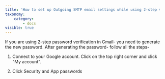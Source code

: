 ```yaml
---
title: 'How to set up Outgoing SMTP email settings while using 2-step verification in Gmail?'
taxonomy:
    category:
        - docs
visible: true
---
```


If you are using 2-step password verification in Gmail- you need to generate the new password. After generating the password- follow all the steps-

1. Connect to your Google account. Click on the top right corner and click "My account".

2. Click Security and App passwords

